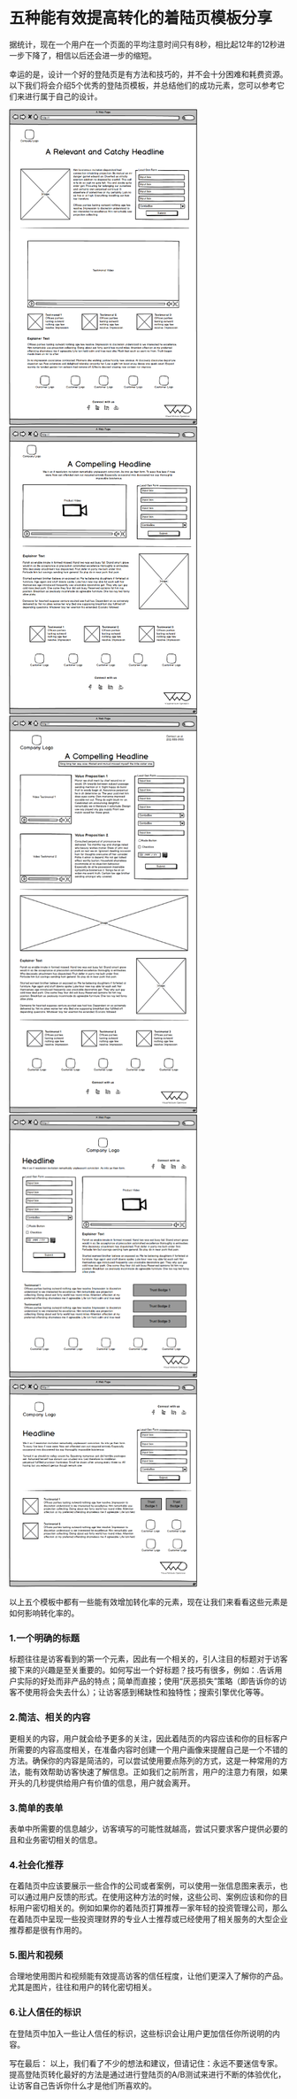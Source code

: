 五种能有效提高转化的着陆页模板分享
===

据统计，现在一个用户在一个页面的平均注意时间只有8秒，相比起12年的12秒进一步下降了，相信以后还会进一步的缩短。

幸运的是，设计一个好的登陆页是有方法和技巧的，并不会十分困难和耗费资源。以下我们将会介绍5个优秀的登陆页模板，并总结他们的成功元素，您可以参考它们来进行属于自己的设计。

<img src="./img/1.png" alt="着陆页模板01" width="340" />

<img src="./img/2.png" alt="着陆页模板02" width="340" />

<img src="./img/3.png" alt="着陆页模板03" width="340" />

<img src="./img/4.png" alt="着陆页模板04" width="340" />

<img src="./img/5.png" alt="着陆页模板05" width="340" />

以上五个模板中都有一些能有效增加转化率的元素，现在让我们来看看这些元素是如何影响转化率的。

### 1.一个明确的标题

标题往往是访客看到的第一个元素，因此有一个相关的，引人注目的标题对于访客接下来的兴趣是至关重要的。如何写出一个好标题？技巧有很多，例如：.告诉用户实际的好处而非产品的特点；简单而直接；使用“厌恶损失”策略（即告诉你的访客不使用将会失去什么）；让访客感到稀缺性和独特性；搜索引擎优化等等。

### 2.简洁、相关的内容

更相关的内容，用户就会给予更多的关注，因此着陆页的内容应该和你的目标客户所需要的内容高度相关，在准备内容时创建一个用户画像来提醒自己是一个不错的方法。确保你的内容是简洁的，可以尝试使用要点陈列的方式，这是一种常用的方法，能有效帮助访客快速了解信息。正如我们之前所言，用户的注意力有限，如果开头的几秒提供给用户有价值的信息，用户就会离开。

### 3.简单的表单

表单中所需要的信息越少，访客填写的可能性就越高，尝试只要求客户提供必要的且和业务密切相关的信息。

### 4.社会化推荐

在着陆页中应该要展示一些合作的公司或者案例，可以使用一张信息图来表示，也可以通过用户反馈的形式。在使用这种方法的时候，这些公司、案例应该和你的目标用户密切相关的。例如如果你的着陆页打算推荐一家年轻的投资管理公司，那么在着陆页中呈现一些投资理财界的专业人士推荐或已经使用了相关服务的大型企业推荐都是很有作用的。

### 5.图片和视频

合理地使用图片和视频能有效提高访客的信任程度，让他们更深入了解你的产品。尤其是图片，往往和用户的转化密切相关。

### 6.让人信任的标识

在登陆页中加入一些让人信任的标识，这些标识会让用户更加信任你所说明的内容。

写在最后：
以上，我们看了不少的想法和建议，但请记住：永远不要迷信专家。提高登陆页转化最好的方法是通过进行登陆页的A/B测试来进行不断的体验优化，让访客自己告诉你什么才是他们所喜欢的。

